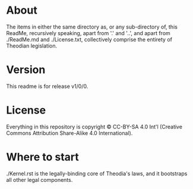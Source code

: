 # About
The items in either the same directory as, or any sub-directory of, this ReadMe, recursively speaking, apart from '.' and '..', and apart from ./ReadMe.md and ./License.txt, collectively comprise the entirety of Theodian legislation.  

# Version
This readme is for release v1/0/0.  

# License
Everything in this repository is copyright © CC-BY-SA 4.0 Int'l (Creative Commons Attribution Share-Alike 4.0 International). 
# Where to start
./Kernel.rst is the legally-binding core of Theodia's laws, and it bootstraps all other legal components.  
